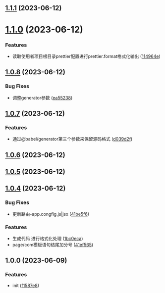 

## [1.1.1](https://github.com/FuncWei/tarojs-plugin-react-generator/compare/1.1.0...1.1.1) (2023-06-12)

# [1.1.0](https://github.com/FuncWei/tarojs-plugin-react-generator/compare/1.0.8...1.1.0) (2023-06-12)


### Features

* 读取使用者项目根目录prettier配置进行prettier.format格式化输出 ([114964e](https://github.com/FuncWei/tarojs-plugin-react-generator/commit/114964e7c909b2cce3a2ff260c8915aa8f493e57))

## [1.0.8](https://github.com/FuncWei/tarojs-plugin-react-generator/compare/1.0.7...1.0.8) (2023-06-12)


### Bug Fixes

* 调整generator参数 ([ea55238](https://github.com/FuncWei/tarojs-plugin-react-generator/commit/ea552384eace1e4a5cd2b9d3d84573671cd1680c))

## [1.0.7](https://github.com/FuncWei/tarojs-plugin-react-generator/compare/1.0.6...1.0.7) (2023-06-12)


### Features

* 通过@babel/generator第三个参数来保留源码格式 ([d039d2f](https://github.com/FuncWei/tarojs-plugin-react-generator/commit/d039d2f053832d56e23ec28e8f71ce2925601e63))

## [1.0.6](https://github.com/FuncWei/tarojs-plugin-react-generator/compare/1.0.5...1.0.6) (2023-06-12)

## [1.0.5](https://github.com/FuncWei/tarojs-plugin-react-generator/compare/1.0.4...1.0.5) (2023-06-12)

## [1.0.4](https://github.com/FuncWei/tarojs-plugin-react-generator/compare/1.4.1...1.0.4) (2023-06-12)


### Bug Fixes

* 更新路由-app.congfig.js|jsx ([41be5f6](https://github.com/FuncWei/tarojs-plugin-react-generator/commit/41be5f6cf166787a8b650b68f6ce6645244bc532))


### Features

* 生成代码 进行格式化处理 ([1bc0eca](https://github.com/FuncWei/tarojs-plugin-react-generator/commit/1bc0eca8a516e5bd92f7bf882cacfe1525973965))
* page/com模板语句结尾加分号 ([41ef565](https://github.com/FuncWei/tarojs-plugin-react-generator/commit/41ef56575aafdc13be64aef9043b47556f6a3e71))

## 1.0.0 (2023-06-09)


### Features

* init ([f1587e8](https://github.com/dingff/tarojs-react-generator/commit/f1587e8afa85b83f26441d4d0c0924f57564dca1))